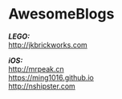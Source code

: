 # AwesomeBlogs

***LEGO:***  
http://jkbrickworks.com  

***iOS:***  
http://mrpeak.cn  
https://ming1016.github.io  
http://nshipster.com